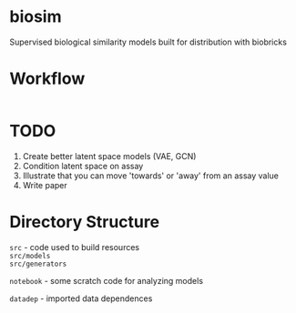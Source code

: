 # biosim
Supervised biological similarity models built for distribution with biobricks

# Workflow
```
```

# TODO
1. Create better latent space models (VAE, GCN)
2. Condition latent space on assay
3. Illustrate that you can move 'towards' or 'away' from an assay value
4. Write paper

# Directory Structure

`src` - code used to build resources  
`src/models`  
`src/generators` 

`notebook` - some scratch code for analyzing models  

`datadep` - imported data dependences